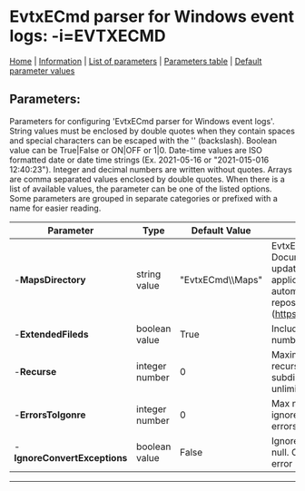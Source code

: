 # EvtxECmd parser for Windows event logs: -i=EVTXECMD

[Home](../README.MD) | [Information](evtxecmd_info.md) | [List of parameters](evtxecmd_parameters_list.md) | [Parameters table](evtxecmd_parameters_table.md) |  [Default parameter values](evtxecmd_parameters_defaults.md)

## Parameters:
Parameters for configuring 'EvtxECmd parser for Windows event logs'. String values must be enclosed by double
quotes when they contain spaces and special characters can be escaped with the '\' (backslash). Boolean value
can be True|False or ON|OFF or 1|0. Date-time values are ISO formatted date or date time strings (Ex.
2021-05-16 or "2021-015-016 12:40:23"). Integer and decimal numbers are written without quotes. Arrays are
comma separated values enclosed by double quotes. When there is a list of available values, the parameter can
be one of the listed options. Some parameters are grouped in separate categories or prefixed with a name for
easier reading.

 Parameter                    | Type           | Default Value      | Description                                                                                                                                                                                                                                  | Category                    
 ---------------------------- | -------------- | ------------------ | -------------------------------------------------------------------------------------------------------------------------------------------------------------------------------------------------------------------------------------------- | ---------------------------- 
 -**MapsDirectory**           | string value   | "EvtxECmd\\\\Maps" | EvtxECmd Maps directory. Located in Documents folder by default. Has to be updated manually (ex. by using GIT). The application does not update the maps automatically from the EvtxECmd repository (https://github.com/EricZimmerman/evtx). | EvtxECmd configuration.     
 -**ExtendedFileds**          | boolean value  | True               | Include extended fields like file path, line number, record number, etc.                                                                                                                                                                     | Record fields.              
 -**Recurse**                 | integer number | 0                  | Maximum number of subdirectory recursion level for file streams. 0 disables subdirectory recursion; -1 enables unlimited recursion.                                                                                                          | Stream reader configuration.
 -**ErrorsToIgonre**          | integer number | 0                  | Max number of errors allowed. 0 don't ignore errors; -1 to ignore all reading errors.                                                                                                                                                        | Error handling.             
 -**IgnoreConvertExceptions** | boolean value  | False              | Ignore the value exceptions and return null. Otherwise string fields will be set to error message for debugging.                                                                                                                             | Error handling.             

------------------------------------------------------------

